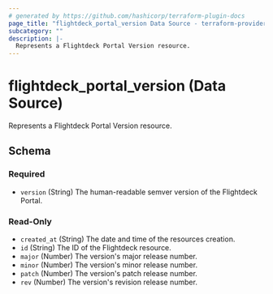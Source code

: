 ```yaml
---
# generated by https://github.com/hashicorp/terraform-plugin-docs
page_title: "flightdeck_portal_version Data Source - terraform-provider-flightdeck"
subcategory: ""
description: |-
  Represents a Flightdeck Portal Version resource.
---
```


# flightdeck_portal_version (Data Source)

Represents a Flightdeck Portal Version resource.



<!-- schema generated by tfplugindocs -->
## Schema

### Required

- `version` (String) The human-readable semver version of the Flightdeck Portal.

### Read-Only

- `created_at` (String) The date and time of the resources creation.
- `id` (String) The ID of the Flightdeck resource.
- `major` (Number) The version's major release number.
- `minor` (Number) The version's minor release number.
- `patch` (Number) The version's patch release number.
- `rev` (Number) The version's revision release number.
